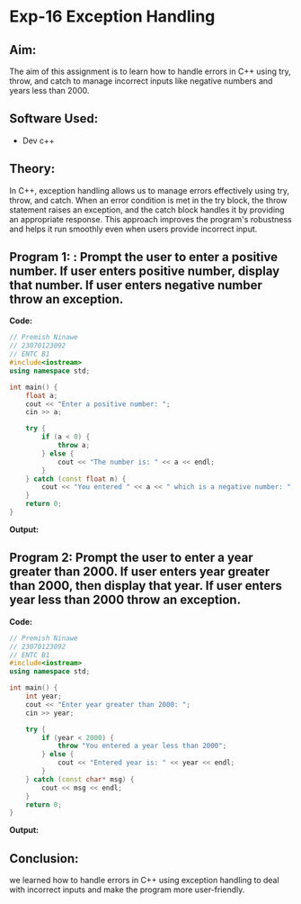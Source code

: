 # Exp-16 Exception Handling

## Aim:
The aim of this assignment is to learn how to handle errors in C++ using try, throw, and catch to manage incorrect inputs like negative numbers and years less than 2000.

## Software Used:
- Dev c++
  
## Theory:
In C++, exception handling allows us to manage errors effectively using try, throw, and catch. When an error condition is met in the try block, the throw statement raises an exception, and the catch block handles it by providing an appropriate response. This approach improves the program's robustness and helps it run smoothly even when users provide incorrect input.

## Program 1: : Prompt the user to enter a positive number. If user enters positive number, display that number. If user enters negative number throw an exception.

<strong> Code: </strong>
<br>
```cpp
// Premish Ninawe
// 23070123092
// ENTC B1
#include<iostream>
using namespace std;

int main() {
    float a;
    cout << "Enter a positive number: ";
    cin >> a;

    try {
        if (a < 0) {
            throw a;
        } else {
            cout << "The number is: " << a << endl;
        }
    } catch (const float n) {
        cout << "You entered " << a << " which is a negative number: " << n << endl;
    }
    return 0;
}

```
<strong> Output: </strong>
<br>


## Program 2: Prompt the user to enter a year greater than 2000. If user enters year greater than 2000, then display that year. If user enters year less than 2000 throw an exception.

<strong> Code: </strong>
<br>
```cpp
// Premish Ninawe
// 23070123092
// ENTC B1
#include<iostream>
using namespace std;

int main() {
    int year;
    cout << "Enter year greater than 2000: ";
    cin >> year;

    try {
        if (year < 2000) {
            throw "You entered a year less than 2000";
        } else {
            cout << "Entered year is: " << year << endl;
        }
    } catch (const char* msg) {
        cout << msg << endl;
    }
    return 0;
}

```
<strong> Output: </strong>
<br>

## Conclusion:
we learned how to handle errors in C++ using exception handling to deal with incorrect inputs and make the program more user-friendly.
